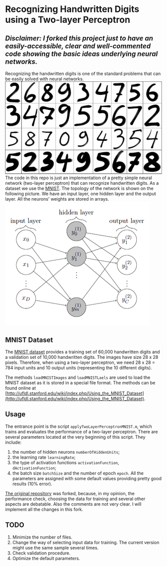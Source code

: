 # Recognizing Handwritten Digits using a Two-layer Perceptron

## *Disclaimer: I forked this project just to have an easily-accessible, clear and well-commented code showing the basic ideas underlying neural networks.*

Recognizing the handwritten digits is one of the standard problems that can be easily solved with neural networks. 
![HandwrittenDigits](handwritten_digits.jpg)
The code in this repo is just an implementation of a pretty simple neural network (two-layer perceptron) that can recognize handwritten digits. As a dataset we use the [MNIST](http://yann.lecun.com/exdb/mnist/). The topology of the network is shown on the following picture. We have an input layer, one hidden layer and the output layer. All the neurons' weights are stored in arrays. ![Topology](Tow-layer-Perceptron.png)

## MNIST Dataset

The [MNIST dataset](http://yann.lecun.com/exdb/mnist/) provides a training set of 60,000 handwritten digits and a validation set of 10,000 handwritten digits. The images have size 28 x 28 pixels. Therefore, when using a two-layer perceptron, we need 28 x 28 = 784 input units and 10 output units (representing the 10 different digits).

The methods `loadMNISTImages` and `loadMNISTLaels` are used to load the MNIST dataset as it is stored in a special file format. The methods can be found online at [http://ufldl.stanford.edu/wiki/index.php/Using_the_MNIST_Dataset](http://ufldl.stanford.edu/wiki/index.php/Using_the_MNIST_Dataset).

## Usage

The entrance point is the script `applyTwoLayerPerceptronMNIST.m`, which trains and evaluates the performance of a two-layer perceptron. There are several parameters located at the very beginning of this script. They include:
1. the number of hidden neurons `numberOfHiddenUnits`;
2. the learning rate `learningRate`;
3. the type of activation functions `activationFunction`, `dActivationFunction`;
4. the batch size `batchSize` and the number of epoch `epoch`.
All the parameters are assigned with some default values providing pretty good results (10% error).

[The original repository](https://github.com/davidstutz/matlab-mnist-two-layer-perceptron) was forked, because, in my opinion, the performance check, choosing the data for training and several other aspects are debatable. Also the comments are not very clear. I will implement all the changes in this fork.

## TODO

1. Minimize the number of files.
2. Change the way of selecting input data for training. The current version might use the same sample several times.
3. Check validation procedure.
4. Optimize the default parameters.
